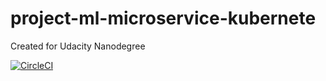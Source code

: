 
# project-ml-microservice-kubernete
Created for Udacity Nanodegree

[![CircleCI](https://circleci.com/gh/Adrian1690/project-ml-microservice-kubernete.svg?style=svg)](https://circleci.com/gh/Adrian1690/project-ml-microservice-kubernete)